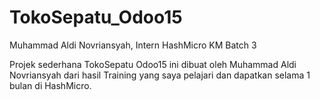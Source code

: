# TokoSepatu_Odoo15

Muhammad Aldi Novriansyah,  Intern HashMicro KM Batch 3

Projek sederhana TokoSepatu Odoo15 ini dibuat oleh Muhammad Aldi Novriansyah dari hasil Training yang saya pelajari dan dapatkan selama 1 bulan di HashMicro.
